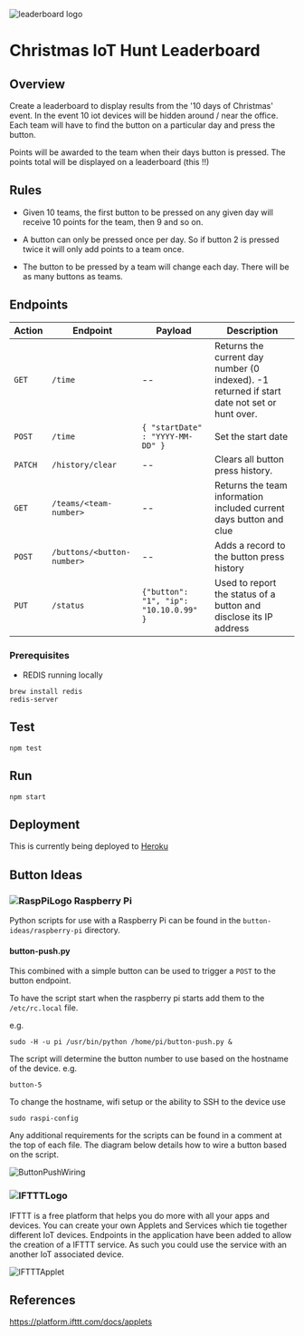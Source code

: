 ![leaderboard logo](http://iot-hunt.herokuapp.com/images/ChristmasIoTLeaderboard.png "Christmas IoT Hunt Leaderboard")

# Christmas IoT Hunt Leaderboard

## Overview

Create a leaderboard to display results from the '10 days of Christmas' event.
In the event 10 iot devices will be hidden around / near the office.  Each team
will have to find the button on a particular day and press the button.

Points will be awarded to the team when their days button is pressed.  The points
total will be displayed on a leaderboard (this !!)

## Rules

- Given 10 teams, the first button to be pressed on any given day will receive
10 points for the team, then 9 and so on.

- A button can only be pressed once per day.  So if button 2 is pressed twice it
will only add points to a team once.

- The button to be pressed by a team will change each day.  There will be as many buttons as teams.

## Endpoints

| Action     | Endpoint                      | Payload                               | Description |
| ---------- | ----------------------------  | ------------------------------------- | ----------- |
| ```GET```  | ```/time```                   | --                                    | Returns the current day number (0 indexed).  -1 returned if start date not set or hunt over. |
| ```POST``` | ```/time```                   | ```{ "startDate" : "YYYY-MM-DD" }```  | Set the start date |
| ```PATCH```| ```/history/clear```          | --                                    | Clears all button press history. |
| ```GET```  | ```/teams/<team-number>```    | --                                    | Returns the team information included current days button and clue |
| ```POST``` | ```/buttons/<button-number>```| --                                    | Adds a record to the button press history |	
| ```PUT```  | ```/status```                 | ```{"button": "1", "ip": "10.10.0.99" }```  | Used to report the status of a button and disclose its IP address |	

### Prerequisites
* REDIS running locally
```
brew install redis
redis-server
```

## Test
```
npm test
```
## Run
```
npm start
```
## Deployment
This is currently being deployed to [Heroku](https://iot-hunt.herokuapp.com/)

## Button Ideas

### ![RaspPiLogo] Raspberry Pi
Python scripts for use with a Raspberry Pi can be found in the ```button-ideas/raspberry-pi``` directory.

#### button-push.py
This combined with a simple button can be used to trigger a ```POST``` to the button
endpoint.   

To have the script start when the raspberry pi starts add 
them to the ```/etc/rc.local``` file.

e.g.
```
sudo -H -u pi /usr/bin/python /home/pi/button-push.py &
```

The script will determine the button number to use based on the hostname 
of the device.
e.g. 
```
button-5
```
To change the hostname, wifi setup or the ability to SSH to the device use
```
sudo raspi-config
```

Any additional requirements for the scripts can be found in a comment at the top of each file.
The diagram below details how to wire a button based on the script.

![ButtonPushWiring]

### ![IFTTTLogo]
IFTTT is a free platform that helps you do more with all your apps and devices.  You can create your own Applets and
Services which tie together different IoT devices.  Endpoints in the application have been added to allow the 
creation of a IFTTT service.  As such you could use the service with an another IoT associated device.

![IFTTTApplet]

## References

https://platform.ifttt.com/docs/applets

[ButtonPushWiring]: http://iot-hunt.herokuapp.com/images/button-push-diagram.png "Button Push wiring"
[GoogleVRLogo]: http://iot-hunt.herokuapp.com/images/GoogleVRLogo.png "Google VR"
[RaspPiLogo]: http://iot-hunt.herokuapp.com/images/RaspPiLogo.png "Raspberry Pi"
[IFTTTLogo]: http://iot-hunt.herokuapp.com/images/IFTTTLogo.png "IFTTT"
[IFTTTApplet]: http://iot-hunt.herokuapp.com/images/IFTTTApplet.png "IFTTT Applet"

